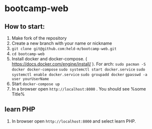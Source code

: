 # bootcamp-web

## How to start:
1. Make fork of the repository
2. Create a new branch with your name or nickname
3. `git clone git@github.com:held-m/bootcamp-web.git`
4. `cd bootcamp-web`
5. Install docker and docker-compose. ( https://docs.docker.com/engine/install/ ).
	For arch:
		`sudo pacman -S docker docker-compose`
		`sudo systemctl start docker.service`
		`sudo systemctl enable docker.service`
		`sudo groupadd docker`
		`gpasswd -a user yourUserName` 
6. Start `docker-compose up`
7. In a browser open `http://localhost:8000` . You should see %some Title%

## learn PHP
1. In browser open `http://localhost:8000` and select learn PHP.
